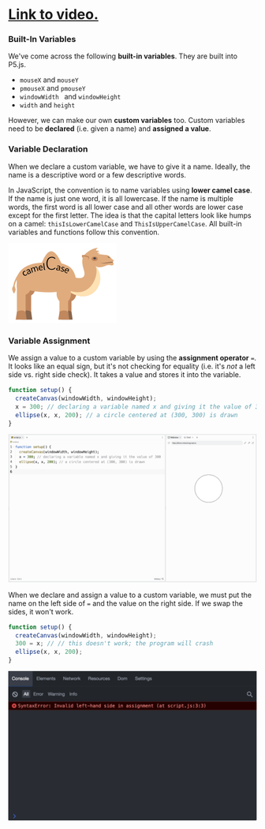 # [Link to video.](https://www.youtube.com/watch?v=Qj0AOFwUXmE&list=PLVD25niNi0BnKbPM0lUEfNYcWixQZ98cY)

### Built-In Variables 

We've come across the following **built-in variables**. They are built into P5.js.

* `mouseX` and `mouseY`
* `pmouseX` and `pmouseY`
* `windowWidth ` and `windowHeight`
* `width` and `height`

However, we can make our own **custom variables** too. Custom variables need to be **declared** (i.e. given a name) and **assigned a value**. 

### Variable Declaration

When we declare a custom variable, we have to give it a name. Ideally, the name is a descriptive word or a few descriptive words. 

In JavaScript, the convention is to name variables using **lower camel case**. If the name is just one word, it is all lowercase. If the name is multiple words, the first word is all lower case and all other words are lower case except for the first letter. The idea is that the capital letters look like humps on a camel: `thisIsLowerCamelCase` and `ThisIsUpperCamelCase`. All built-in variables and functions follow this convention.

![](../../Images/Camel_Case.png)

### Variable Assignment

We assign a value to a custom variable by using the **assignment operator** `=`. It looks like an equal sign, but it's not checking for equality (i.e. it's *not* a left side vs. right side check). It takes a value and stores it into the variable.

```javascript
function setup() {
  createCanvas(windowWidth, windowHeight);
  x = 300; // declaring a variable named x and giving it the value of 300
  ellipse(x, x, 200); // a circle centered at (300, 300) is drawn
}
```
![](../../Images/Coordinate_300.png)

When we declare and assign a value to a custom variable, we must put the name on the left side of `=` and the value on the right side. If we swap the sides, it won't work.

```javascript
function setup() {
  createCanvas(windowWidth, windowHeight);
  300 = x; // // this doesn't work; the program will crash
  ellipse(x, x, 200);
}
```

![](../../Images/Error_300.png)

